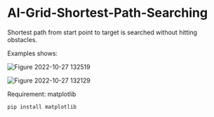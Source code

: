 # AI-Grid-Shortest-Path-Searching
Shortest path from start point to target is searched without hitting obstacles.

Examples shows:

![Figure 2022-10-27 132519](https://github.com/LMinders/AI-Grid-Shortest-Path-Searching/assets/91330273/7a04f971-ea2f-46a8-bcc7-e0ad1d972a04)

![Figure 2022-10-27 132129](https://github.com/LMinders/AI-Grid-Shortest-Path-Searching/assets/91330273/7a51b688-bb81-4072-ada4-08019286e375)


Requirement: matplotlib
```
pip install matplotlib
```
